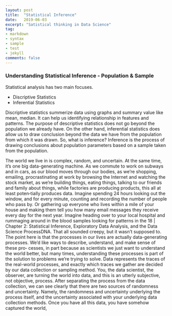 ```yaml
---
layout: post
title:  "Statistical Inference"
date:   2019-06-03
excerpt: "Satistical thinking in Data Science"
tag:
- markdown 
- syntax
- sample
- test
- jekyll
comments: false
---
```



### Understanding Statistical Inference - Population & Sample

Statistical analysis has two main focuses.
* Discriptive Statistics
* Inferential Statistics

Discriptive statistics summerize data using graphs and summary value like mean, median. It can help us identifying relationship in features and patterns. The purpose of descriptive statistics does not go beyond the population we already have. On the other hand, inferential statistics does allow us to draw conclusion beyond the data we have from the population from which it was drawn.
So, what is inference? Inference is the process of drawing conclusions about population parameters based on a sample taken from the population.




The world we live in is complex, random, and uncertain. At the same time, it’s one big data-generating machine. As we commute to work on subways and in cars, as our blood moves through our bodies, as we’re shopping, emailing, procrastinating at work by browsing the Internet and watching the stock market, as we’re building things, eating things, talking to our friends and family about things, while factories are producing products, this all at least poten‐tially produces data. Imagine spending 24 hours looking out the window, and for every minute, counting and recording the number of people who pass by.
Or gathering up everyone who lives within a mile of your house and making them tell you how many email messages they receive every day for the next year. Imagine heading over to your local hospital and
rummaging around in the blood samples looking for patterns in the 18
|
Chapter 2: Statistical Inference, Exploratory Data Analysis, and the Data Science ProcessDNA. That all sounded creepy, but it wasn’t supposed to. The point
here is that the processes in our lives are actually data-generating
processes.
We’d like ways to describe, understand, and make sense of these pro‐
cesses, in part because as scientists we just want to understand the
world better, but many times, understanding these processes is part of
the solution to problems we’re trying to solve.
Data represents the traces of the real-world processes, and exactly
which traces we gather are decided by our data collection or sampling
method. You, the data scientist, the observer, are turning the world
into data, and this is an utterly subjective, not objective, process.
After separating the process from the data collection, we can see clearly
that there are two sources of randomness and uncertainty. Namely, the
randomness and uncertainty underlying the process itself, and the
uncertainty associated with your underlying data collection methods.
Once you have all this data, you have somehow captured the world,